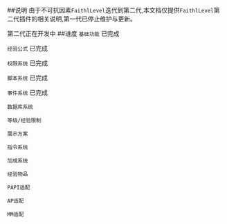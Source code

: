 ##说明
由于不可抗因素`FaithlLevel`迭代到第二代,本文档仅提供`FaithlLevel`第二代插件的相关说明,第一代已停止维护与更新。

第二代正在开发中
##进度
`基础功能` 已完成

`经验公式` 已完成

`权限系统` 已完成

`脚本系统` 已完成

`事件系统` 已完成

`数据库系统`

`等级/经验限制`

`展示方案`

`指令系统`

`加成系统`

`经验物品`

`PAPI适配`

`AP适配`

`MM适配`
